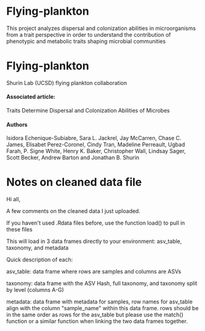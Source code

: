 # Flying-plankton
This project analyzes dispersal and colonization abilities in microorganisms from a trait perspective in order to understand the contribution of phenotypic and metabolic traits shaping microbial communities

# Flying-plankton
Shurin Lab (UCSD) flying plankton collaboration

#### Associated article:
Traits Determine Dispersal and Colonization Abilities of Microbes
#### Authors
Isidora Echenique-Subiabre, Sara L. Jackrel, Jay McCarren, Chase C. James, Elisabet Perez-Coronel, Cindy Tran, Madeline Perreault, Ugbad Farah, P. Signe White, Henry K. Baker, Christopher Wall, Lindsay Sager, Scott Becker, Andrew Barton and Jonathan B. Shurin


# Notes on cleaned data file

Hi all,

A few comments on the cleaned data I just uploaded.

If you haven't used .Rdata files before, use the function load() to pull in these files

This will load in 3 data frames directly to your environment: asv_table, taxonomy, and metadata

Quick description of each:

asv_table: data frame where rows are samples and columns are ASVs

taxonomy: data frame with the ASV Hash, full taxonomy, and taxonomy split by level (columns A-G)

metadata: data frame with metadata for samples, row names for asv_table align with the column "sample_name" within this data frame.
          rows should be in the same order as rows for the asv_table but please use the match() function or a similar function when linking the two data frames together.

